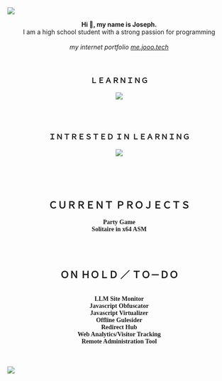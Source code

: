 <img src="https://svgshare.com/i/tpp.svg">

<br>
<p align="center">
  <b>Hi 👋, my name is Joseph.</b>
  <br>
  I am a high school student with a strong passion for programming
  <br>
  <br>
  <i>my internet portfolio <a href="https://me.jooo.tech">me.jooo.tech</a></i>
</p>
<br>
<h3 align="center">ＬＥＡＲＮＩＮＧ</h3>
<p align="center">
  <a href="https://skillicons.dev">
    <img src="https://skillicons.dev/icons?i=python,java,html,css,typescript,js,nodejs,react,nextjs,express" />
  </a>
</p>
<br>
<br>
<h3 align="center">ＩＮＴＲＥＳＴＥＤ ＩＮ ＬＥＡＲＮＩＮＧ</h3>
<p align="center">
  <a href="https://skillicons.dev">
    <img src="https://skillicons.dev/icons?i=go,mongodb,unity,tensorflow,kotlin,c,cs,cpp,lua,docker,php,raspberrypi,regex,blender,rust,dotnet,arduino,svelte,wasm,ocaml&perline=10" />
  </a>
</p>
<br>
<br>
<br>
<h2 align="center">ＣＵＲＲＥＮＴ ＰＲＯＪＥＣＴＳ</h2>
<p align="center" style="font-family: Consolas; ">
  <b>
    Party Game
  </b>
  <br>
  <b>
    Solitaire in x64 ASM
  </b>
</p>

<br>
<br>

<h2 align="center">ＯＮ ＨＯＬＤ ／ ＴＯ－ＤＯ</h2>
<p align="center" style="font-family: Consolas; ">
  <br>
  <b>
    LLM Site Monitor
  </b>
  <br>
  <b>
    Javascript Obfuscator
  </b>
  <br>
  <b>
    Javascript Virtualizer
  </b>
  <br>
  <b>
    Offline Gulesider
  </b>
  <br>
  <b>
    Redirect Hub
  </b>
  <br>
  <b>
    Web Analytics/Visitor Tracking
  </b>
  <br>
  <b>
    Remote Administration Tool
  </b>
  <br>
</p>

<br>
<br>

<img src="https://svgshare.com/i/tpz.svg">

